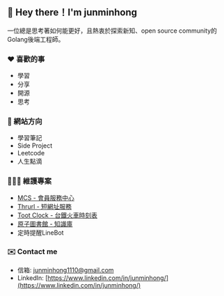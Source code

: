 ## 👋 Hey there！I'm junminhong
一位總是思考著如何能更好，且熱衷於探索新知、open source community的Golang後端工程師。
### ❤️ 喜歡的事
- 學習
- 分享
- 開源
- 思考

### 📝 網站方向
- 學習筆記
- Side Project
- Leetcode
- 人生點滴

### 👨🏻‍💻 維護專案
- [MCS - 會員服務中心](https://github.com/junminhong/member-center-service)
- [Thrurl - 短網址服務](https://github.com/junminhong/thrurl)
- [Toot Clock - 台鐵火車時刻表](https://github.com/junminhong/toot-clock)
- [原子圖書館 - 知識庫](https://library.jmh-su.com/)
- 定時提醒LineBot

### ✉️ Contact me
- 信箱: [junminhong1110@gmail.com](mailto:junminhong1110@gmail.com)
- LinkedIn: [https://www.linkedin.com/in/junminhong/](https://www.linkedin.com/in/junminhong/)